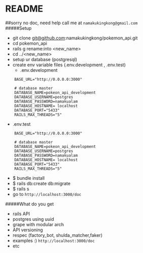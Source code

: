 # README
##sorry no doc, need help call me at `namakukingkong@gmail.com`
#####Setup
- git clone git@github.com:namakukingkong/pokemon_api.git
- cd pokemon_api
- rails g rename:into <new_name>
- cd ../<new_name>
- setup ur database (postgresql)
- create env variable files (.env.development , .env.test)
    - .env.development 
```
    BASE_URL="http://0.0.0.0:3000"
    
    # database master
    DATABASE_NAME=pokeon_api_development
    DATABASE_USERNAME=postgres
    DATABASE_PASSWORD=namakualam
    DATABASE_HOSTNAME= localhost
    DATABASE_PORT="5433"
    RAILS_MAX_THREADS="5"
```

 - .env.test 
```
    BASE_URL="http://0.0.0.0:3000"
    
    # database master
    DATABASE_NAME=pokeon_api_development
    DATABASE_USERNAME=postgres
    DATABASE_PASSWORD=namakualam
    DATABASE_HOSTNAME= localhost
    DATABASE_PORT="5433"
    RAILS_MAX_THREADS="5"
```
   
- $ bundle install
- $ rails db:create db:migrate
- $ rails s
- go to `http://localhost:3000/doc`

#####What do you get
- rails API
- postgres using uuid
- grape with modular arch
- API versioning
- respec (factory_bot, shulda_matcher,faker)
- examples :) `http://localhost:3000/doc`
- etc
